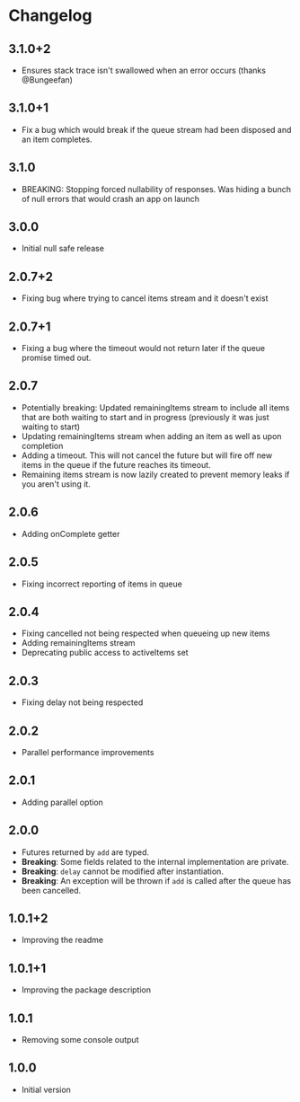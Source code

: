 # Changelog

## 3.1.0+2

- Ensures stack trace isn't swallowed when an error occurs (thanks @Bungeefan)

## 3.1.0+1

- Fix a bug which would break if the queue stream had been disposed and an item completes.

## 3.1.0

- BREAKING: Stopping forced nullability of responses. Was hiding a bunch of null errors that would crash an app on launch

## 3.0.0

- Initial null safe release

## 2.0.7+2

- Fixing bug where trying to cancel items stream and it doesn't exist

## 2.0.7+1

- Fixing a bug where the timeout would not return later if the queue promise timed out.

## 2.0.7

- Potentially breaking: Updated remainingItems stream to include all items that are both waiting to start and in progress (previously it was just waiting to start)
- Updating remainingItems stream when adding an item as well as upon completion
- Adding a timeout. This will not cancel the future but will fire off new items in the queue if the future reaches its timeout.
- Remaining items stream is now lazily created to prevent memory leaks if you aren't using it.

## 2.0.6

- Adding onComplete getter

## 2.0.5

- Fixing incorrect reporting of items in queue

## 2.0.4

- Fixing cancelled not being respected when queueing up new items
- Adding remainingItems stream
- Deprecating public access to activeItems set

## 2.0.3

- Fixing delay not being respected

## 2.0.2

- Parallel performance improvements

## 2.0.1

- Adding parallel option

## 2.0.0

- Futures returned by `add` are typed.
- **Breaking**: Some fields related to the internal implementation are private.
- **Breaking**: `delay` cannot be modified after instantiation.
- **Breaking**: An exception will be thrown if `add` is called after the queue has been cancelled.

## 1.0.1+2

- Improving the readme

## 1.0.1+1

- Improving the package description

## 1.0.1

- Removing some console output

## 1.0.0

- Initial version